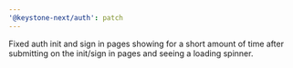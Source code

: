 ```yaml
---
'@keystone-next/auth': patch
---
```


Fixed auth init and sign in pages showing for a short amount of time after submitting on the init/sign in pages and seeing a loading spinner.
